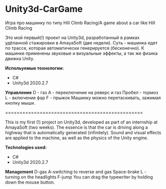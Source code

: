 # Unity3d-CarGame
Игра про машинку по типу Hill Climb Racing/A game about a car like Hill Climb Racing

Это мой первый(!) проект на Unity3d, разработанный в рамках удёланной стажировки в AmayaSoft (две недели).
Суть - машинка едет по трассе, которая автоматически генерируется (бесконечно).
К машинке применены звуковые и визуальные эффекты, а так же физика движка Unity.

**Испольуемые технологии:**
* C#
* Unity3d 2020.2.7

**Управление**
D - газ
A - переключение на реверс и газ
Пробел - тормоз
L - включение фар
F - прыжок
Машинку можно перетаскивать, зажимая кнопку мыши.

================================================

This is my first (!) project on Unity3d, developed as part of an internship at AmayaSoft (two weeks).
The essence is that the car is driving along a highway that is automatically generated (infinitely).
Sound and visual effects are applied to the machine, as well as the physics of the Unity engine.

**Technologies used:**
* C#
* Unity3d 2020.2.7

**Management**
D-gas
A-switching to reverse and gas
Space-brake
L - turning on the headlights
F-jump
You can drag the typewriter by holding down the mouse button.
